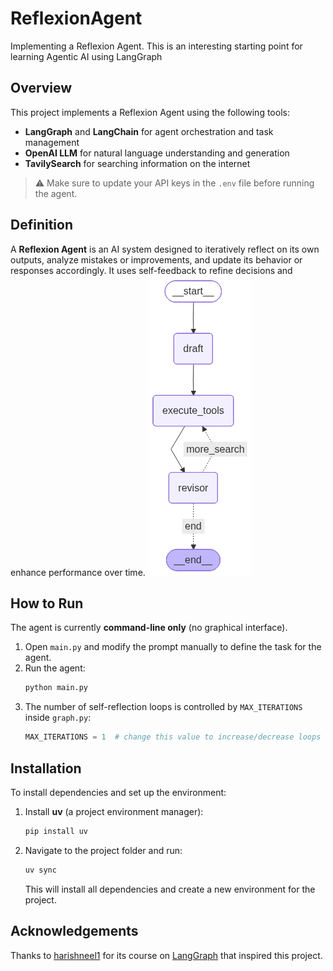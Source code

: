 # ReflexionAgent
Implementing a Reflexion Agent. This is an interesting starting point for learning Agentic AI using LangGraph

## Overview
This project implements a Reflexion Agent using the following tools:
- **LangGraph** and **LangChain** for agent orchestration and task management
- **OpenAI LLM** for natural language understanding and generation
- **TavilySearch** for searching information on the internet

> ⚠️ Make sure to update your API keys in the `.env` file before running the agent.

## Definition
A **Reflexion Agent** is an AI system designed to iteratively reflect on its own outputs, analyze mistakes or improvements, and update its behavior or responses accordingly. It uses self-feedback to refine decisions and enhance performance over time.
![Reflexion Agent](output.png)

## How to Run
The agent is currently **command-line only** (no graphical interface).

1. Open `main.py` and modify the prompt manually to define the task for the agent.
2. Run the agent:
   ```bash
   python main.py
   ```
3. The number of self-reflection loops is controlled by `MAX_ITERATIONS` inside `graph.py`:
   ```python
   MAX_ITERATIONS = 1  # change this value to increase/decrease loops
   ```

## Installation
To install dependencies and set up the environment:

1. Install **uv** (a project environment manager):
   ```bash
   pip install uv
   ```
2. Navigate to the project folder and run:
   ```bash
   uv sync
   ```
   This will install all dependencies and create a new environment for the project.

## Acknowledgements
Thanks to  [harishneel1](https://github.com/harishneel1) for its course on [LangGraph](https://www.youtube.com/watch?v=Y3dbzuQBnUw&t=11278s)
that inspired this project.
